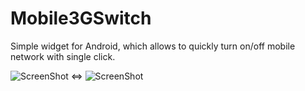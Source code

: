 Mobile3GSwitch
=========

Simple widget for Android, which allows to quickly turn on/off mobile network with single click.

![ScreenShot](http://i.imgur.com/RuUQFJW.png) <=> ![ScreenShot](http://i.imgur.com/W6jyF4G.png)
